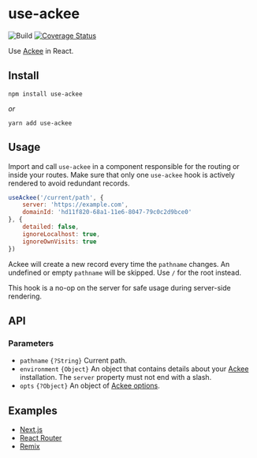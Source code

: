 # use-ackee

![Build](https://github.com/electerious/use-ackee/workflows/Build/badge.svg) [![Coverage Status](https://coveralls.io/repos/github/electerious/use-ackee/badge.svg?branch=master)](https://coveralls.io/github/electerious/use-ackee?branch=master)

Use [Ackee](https://github.com/electerious/Ackee) in React.

## Install

```
npm install use-ackee
```

*or*

```
yarn add use-ackee
```

## Usage

Import and call `use-ackee` in a component responsible for the routing or inside your routes. Make sure that only one `use-ackee` hook is actively rendered to avoid redundant records.

```js
useAckee('/current/path', {
	server: 'https://example.com',
	domainId: 'hd11f820-68a1-11e6-8047-79c0c2d9bce0'
}, {
	detailed: false,
	ignoreLocalhost: true,
	ignoreOwnVisits: true
})
```

Ackee will create a new record every time the `pathname` changes. An undefined or empty `pathname` will be skipped. Use `/` for the root instead.

This hook is a no-op on the server for safe usage during server-side rendering.

## API

### Parameters

- `pathname` `{?String}` Current path.
- `environment` `{Object}` An object that contains details about your [Ackee](https://github.com/electerious/Ackee) installation. The `server` property must not end with a slash.
- `opts` `{?Object}` An object of [Ackee options](https://github.com/electerious/ackee-tracker#options).

## Examples

- [Next.js](demos/next/)
- [React Router](demos/react-router/)
- [Remix](demos/remix/)